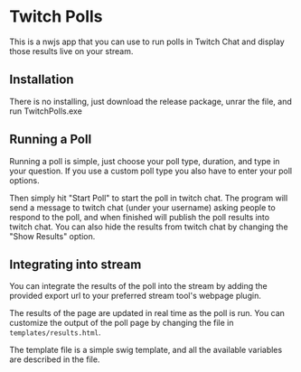 # Twitch Polls

This is a nwjs app that you can use to run polls in Twitch Chat and display those results live on your stream.

## Installation

There is no installing, just download the release package, unrar the file, and run TwitchPolls.exe

## Running a Poll

Running a poll is simple, just choose your poll type, duration, and type in your question. If you use a custom poll type you also have to enter your poll options.

Then simply hit "Start Poll" to start the poll in twitch chat. The program will send a message to twitch chat (under your username) asking people to respond to the poll, and when finished will publish the poll results into twitch chat. You can also hide the results from twitch chat by changing the "Show Results" option.

## Integrating into stream

You can integrate the results of the poll into the stream by adding the provided export url to your preferred stream tool's webpage plugin.

The results of the page are updated in real time as the poll is run. You can customize the output of the poll page by changing the file in `templates/results.html`.

The template file is a simple swig template, and all the available variables are described in the file.